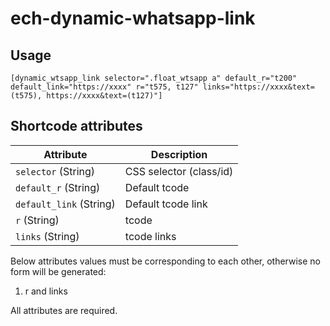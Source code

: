 # ech-dynamic-whatsapp-link

## Usage
```
[dynamic_wtsapp_link selector=".float_wtsapp a" default_r="t200" default_link="https://xxxx" r="t575, t127" links="https://xxxx&text=(t575), https://xxxx&text=(t127)"]
```


## Shortcode attributes

Attribute | Description
----------|-------------
`selector` (String) | CSS selector (class/id)
`default_r` (String) | Default tcode
`default_link` (String) | Default tcode link
`r` (String) | tcode
`links` (String) | tcode links


Below attributes values must be corresponding to each other, otherwise no form will be generated:
1. r and links

All attributes are required.